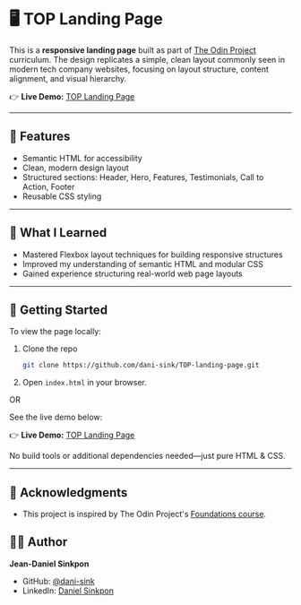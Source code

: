 # 🖥️ TOP Landing Page

This is a **responsive landing page** built as part of [The Odin Project](https://www.theodinproject.com/) curriculum. The design replicates a simple, clean layout commonly seen in modern tech company websites, focusing on layout structure, content alignment, and visual hierarchy.

👉 **Live Demo:** [TOP Landing Page](https://dani-sink.github.io/TOP-landing-page/)

---

## 📸 Features

- Semantic HTML for accessibility
- Clean, modern design layout
- Structured sections: Header, Hero, Features, Testimonials, Call to Action, Footer
- Reusable CSS styling

---

## 🧠 What I Learned

- Mastered Flexbox layout techniques for building responsive structures
- Improved my understanding of semantic HTML and modular CSS
- Gained experience structuring real-world web page layouts

---

## 🚀 Getting Started

To view the page locally:

1. Clone the repo

   ```bash
   git clone https://github.com/dani-sink/TOP-landing-page.git
   ```

2. Open `index.html` in your browser.

OR

See the live demo below:

👉 **Live Demo:** [TOP Landing Page](https://dani-sink.github.io/TOP-landing-page/)

No build tools or additional dependencies needed—just pure HTML & CSS.

---

## 📌 Acknowledgments

- This project is inspired by The Odin Project's [Foundations course](https://www.theodinproject.com/paths/foundations/courses/foundations).

## 👨‍💻 Author

**Jean-Daniel Sinkpon**

- GitHub: [@dani-sink](https://github.com/dani-sink)
- LinkedIn: [Daniel Sinkpon](https://www.linkedin.com/in/daniel-sinkpon)
